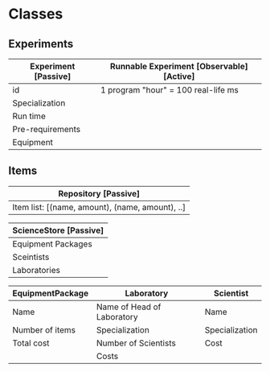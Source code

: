 # Classes

## Experiments

Experiment \[Passive\] | Runnable Experiment \[Observable\] \[Active\]
---------------------- | ---------------------------------------------
id                     | 1 program "hour" = 100 real-life ms
Specialization         |
Run time               |
Pre-requirements       |
Equipment              |


## Items

Repository \[Passive\]                          |
----------------------------------------------- |
Item list: [(name, amount), (name, amount), ..] |


ScienceStore \[Passive\] |
------------------------ |
Equipment Packages       |
Sceintists               |
Laboratories             |


EquipmentPackage      | Laboratory                 | Scientist
--------------------- | -------------------------- | ---------
Name                  | Name of Head of Laboratory | Name
Number of items       | Specialization             | Specialization
Total cost            | Number of Scientists       | Cost
                      | Costs                      |


